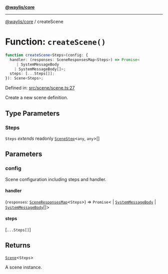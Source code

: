 [**@waylis/core**](../index.md)

***

[@waylis/core](../index.md) / createScene

# Function: `createScene()`

```ts
function createScene<Steps>(config: {
  handler: (responses: SceneResponsesMap<Steps>) => Promise<
     | SystemMessageBody
    | SystemMessageBody[]>;
  steps: [...Steps[]];
}): Scene<Steps>;
```

Defined in: [src/scene/scene.ts:27](https://github.com/waylis/core/blob/ec4e52cc907d26692651cc5868e974b2792624f2/src/scene/scene.ts#L27)

Create a new scene definition.

## Type Parameters

### Steps

`Steps` *extends* readonly [`SceneStep`](../interfaces/SceneStep.md)\<`any`, `any`\>[]

## Parameters

### config

Scene configuration including steps and handler.

#### handler

(`responses`: [`SceneResponsesMap`](../type-aliases/SceneResponsesMap.md)\<`Steps`\>) => `Promise`\<
  \| [`SystemMessageBody`](../type-aliases/SystemMessageBody.md)
  \| [`SystemMessageBody`](../type-aliases/SystemMessageBody.md)[]\>

#### steps

\[`...Steps[]`\]

## Returns

[`Scene`](../interfaces/Scene.md)\<`Steps`\>

A scene instance.
